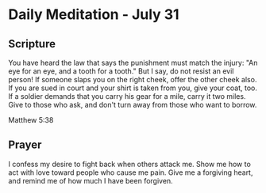 # Daily Meditation - July 31

## Scripture

You have heard the law that says the punishment must match the injury: "An eye for an eye, and a
tooth for a tooth."  But I say, do not resist an evil person! If someone slaps you on the
right cheek, offer the other cheek also.  If you are sued in court and your shirt is taken from
you, give your coat, too.  If a soldier demands that you carry his gear for a mile, carry it
two miles.  Give to those who ask, and don't turn away from those who want to borrow.

Matthew 5:38


## Prayer

I confess my desire to fight back when others attack me.  Show me how to act with love toward 
people who cause me pain. Give me a forgiving heart, and remind me of how much I have been 
forgiven.

